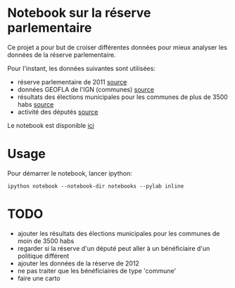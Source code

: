 Notebook sur la réserve parlementaire
==========
Ce projet a pour but de croiser différentes données pour mieux analyser les
données de la réserve parlementaire.

Pour l'instant, les données suivantes sont utilisées:
 * réserve parlementaire de 2011 [source](http://www.nosdonnees.fr/dataset/r-serve-parlementaire-2011-attribu-e-aux-collectivit-s-territoriales)
 * données GEOFLA de l'IGN (communes) [source](http://professionnels.ign.fr/geofla)
 * résultats des élections municipales pour les communes de plus de 3500 habs [source](http://www.data.gouv.fr/DataSet/572150?xtmc=élection%20municipale&xtcr=4)
 * activité des députés [source](http://www.nosdeputes.fr/synthese)


Le notebook est disponible [ici](http://nbviewer.ipython.org/urls/raw.github.com/fmassot/reserve_parlementaire/master/notebooks/reserve-analysis.ipynb)

Usage
=====

Pour démarrer le notebook, lancer ipython:

`ipython notebook --notebook-dir notebooks --pylab inline`



TODO
====

 * ajouter les résultats des élections municipales pour les communes de moin de
   3500 habs
 * regarder si la réserve d'un député peut aller à un bénéficiaire d'un
   politique différent
 * ajouter les données de la réserve de 2012
 * ne pas traiter que les bénéficiaires de type 'commune'
 * faire une carto
